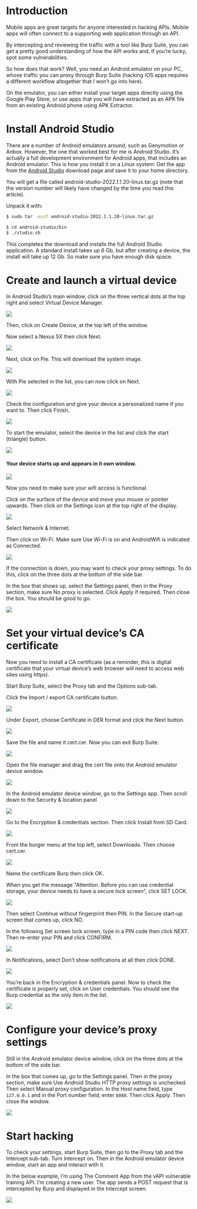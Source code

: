 # Introduction
Mobile apps are great targets for anyone interested in hacking APIs. Mobile apps will often connect to a supporting web application through an API.

By intercepting and reviewing the traffic with a tool like Burp Suite, you can get a pretty good understanding of how the API works and, if you’re lucky, spot some vulnerabilities.

So how does that work? Well, you need an Android emulator on your PC, whose traffic you can proxy through Burp Suite (hacking IOS apps requires a different workflow altogether that I won’t go into here).

On the emulator, you can either install your target apps directly using the Google Play Store, or use apps that you will have extracted as an APK file from an existing Android phone using APK Extractor.

# Install Android Studio

There are a number of Android emulators around, such as Genymotion or Anbox. However, the one that worked best for me is Android Studio. 
It’s actually a full development environment for Android apps, that includes an Android emulator. This is how you install it on a Linux system:
Get the app from the [Android Studio](https://developer.android.com/studio/index.html#downloads) download page and save it to your home directory. 

You will get a file called android-studio-2022.1.1.20-linux.tar.gz (note that the version number will likely have changed by the time you read this article).

Unpack it with:
```bash
$ sudo tar -xvzf android-studio-2022.1.1.20-linux.tar.gz
```
```bash
$ cd android-studio/bin
$ ./studio.sh
```
This completes the download and installs the full Android Studio application. 
A standard install takes up 6 Gb, but after creating a device, the install will take up 12 Gb. 
So make sure you have enough disk space.

# Create and launch a virtual device
In Android Studio’s main window, click on the three vertical dots at the top right and select Virtual Device Manager.

![](src/1.png)

Then, click on Create Device, at the top left of the window.

Now select a Nexus 5X then click Next.

![](src/2.png)

Next, click on Pie. This will download the system image.

![](src/3.png)

With Pie selected in the list, you can now click on Next.

![](src/4.png)

Check the configuration and give your device a personalized name if you want to. Then click Finish.

![](src/5.png)

To start the emulator, select the device in the list and click the start (triangle) button.

![](src/6.png)

#### Your device starts up and appears in it own window.

![](src/7.png)

Now you need to make sure your wifi access is functional.

Click on the surface of the device and move your mouse or pointer upwards. Then click on the Settings icon at the top right of the display.

![](src/8.png)

Select Network & Internet.

Then click on Wi-Fi. Make sure Use Wi-Fi is on and AndroidWifi is indicated as Connected.

![](src/9.png)

If the connection is down, you may want to check your proxy settings. To do this, click on the three dots at the bottom of the side bar.

In the box that shows up, select the Settings panel, then in the Proxy section, make sure No proxy is selected. 
Click Apply if required. Then close the box. You should be good to go.

![](src/10.png)

# Set your virtual device’s CA certificate

Now you need to install a CA certificate (as a reminder, this is digital certificate that your virtual device’s web browser will need to access web sites using https).

Start Burp Suite, select the Proxy tab and the Options sub-tab.

Click the Import / export CA certificate button.

![](src/11.png)

Under Export, choose Certificate in DER format and click the Next button.

![](src/12.png)

Save the file and name it cert.cer. Now you can exit Burp Suite.

![](src/13.png)

Open the file manager and drag the cert file onto the Android emulator device window.

![](src/14.png)

In the Android emulator device window, go to the Settings app. Then scroll down to the Security & location panel

![](src/15.png)

Go to the Encryption & credentials section. Then click Install from SD Card.

![](src/16.png)

From the burger menu at the top left, select Downloads. Then choose cert.cer.

![](src/17.png)

Name the certificate Burp then click OK.

When you get the message "Attention. Before you can use credential storage, your device needs to have a secure lock screen", click SET LOCK.

![](src/18.png)

Then select Continue without fingerprint then PIN. In the Secure start-up screen that comes up, click NO.

In the following Set screen lock screen, type in a PIN code then click NEXT. Then re-enter your PIN and click CONFIRM.

![](src/19.png)

In Notifications, select Don’t show notifications at all then click DONE.

![](src/20.png)

You’re back in the Encryption & credentials panel. Now to check the certificate is properly set, click on User credentials. 
You should see the Burp credential as the only item in the list.

![](src/21.png)

# Configure your device’s proxy settings

Still in the Android emulator device window, click on the three dots at the bottom of the side bar.

In the box that comes up, go to the Settings panel. Then in the proxy section, make sure Use Android Studio HTTP proxy settings is unchecked. Then select Manual proxy configuration. In the Host name field, type `127.0.0.1` and in the Port number field, enter `8080`. Then click Apply. Then close the window.

![](src/22.png)

# Start hacking

To check your settings, start Burp Suite, then go to the Proxy tab and the Intercept sub-tab. Turn Intercept on. 
Then in the Android emulator device window, start an app and interact with it.

In the below example, I’m using The Comment App from the vAPI vulnerable training API. I’m creating a new user. 
The app sends a POST request that is intercepted by Burp and displayed in the Intercept screen.

![](src/23.png)
